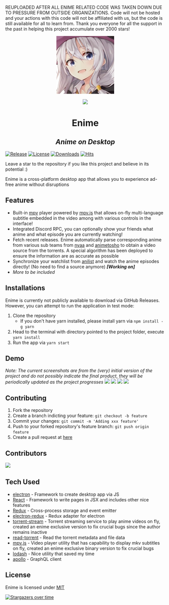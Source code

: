 REUPLOADED AFTER ALL ENIME RELATED CODE WAS TAKEN DOWN DUE TO PRESSURE FROM OUTSIDE ORGANIZATIONS. Code will not be hosted and your actions with this code will not be affiliated with us, but the code is still available for all to learn from. Thank you everyone for all the support in the past in helping this project accumulate over 2000 stars!

<p align="center">
  <img src="https://github.com/Enime-Project/enime/blob/master/images/icon/icon-medium.png?raw=true" />  
</p>

<p align="center">
  <img src="http://ForTheBadge.com/images/badges/built-with-love.svg" />  
</p>

<h1 align="center">Enime</h1>
<h2 align="center"><i>Anime on Desktop</i></h2>

[![Release](https://img.shields.io/github/release/Enime-Project/enime.svg?style=flat-square)](https://github.com/Enime-Project/enime/releases/)
[![License](https://img.shields.io/github/license/Enime-Project/enime.svg?style=flat-square)](https://github.com/Enime-Project/enime/blob/master/LICENSE)
[![Downloads](https://img.shields.io/github/downloads/Enime-Project/enime/total?style=flat-square)](https://github.com/Enime-Project/enime/releases/latest)
[![Hits](https://hits.seeyoufarm.com/api/count/incr/badge.svg?url=https%3A%2F%2Fgithub.com%2FEnime-Project%2Fenime&count_bg=%236EFF00&title_bg=%23555555&icon=&icon_color=%23FFFFFF&title=hits&edge_flat=true)](https://hits.seeyoufarm.com)

Leave a star to the repository if you like this project and believe in its potential :)

Enime is a cross-platform desktop app that allows you to experience ad-free anime without disruptions

## Features

- Built-in [mpv](https://github.com/mpv-player/mpv) player powered by [mpv.js](https://github.com/Kagami/mpv.js) that allows on-fly multi-language subtitle embedded in the video among with various controls in the interface!
- Integrated Discord RPC, you can optionally show your friends what anime and what episode you are currently watching!
- Fetch recent releases. Enime automatically parse corresponding anime from various sub teams from [nyaa](https://nyaa.si) and [animetosho](https://animetosho.org/) to obtain a video source from the torrents. A special algorithm has been deployed to ensure the information are as accurate as possible
- Synchronize your watchlist from [anilist](https://anilist.co/home) and watch the anime episodes directly! (No need to find a source anymore) **_[Working on]_**
- _More to be included_

## Installations

Enime is currently not publicly available to download via GitHub Releases. However, you can attempt to run the application in test mode:

1. Clone the repository
   - If you don't have yarn installed, please install yarn via `npm install -g yarn`
2. Head to the terminal with directory pointed to the project folder, execute `yarn install`
3. Run the app via `yarn start`

## Demo

_Note: The current screenshots are from the (very) initial version of the project and do not possibly indicate the final product, they will be periodically updated as the project progresses_
![](images/screenshots/screenshot-1.png)
![](images/screenshots/screenshot-2.png)
![](images/screenshots/screenshot-3.png)
![](images/screenshots/screenshot-4.png)

## Contributing

1. Fork the repository
2. Create a branch indicting your feature: `git checkout -b feature`
3. Commit your changes: `git commit -m 'Adding xxx feature'`
4. Push to your forked repository's feature branch: `git push origin feature`
5. Create a pull request at [here](https://github.com/Enime-Project/enime/pulls)

## Contributors

[![](https://opencollective.com/enime/contributors.svg?width=890&button=false)](https://github.com/aqilc/enime/graphs/contributors)

## Tech Used

- [electron](https://www.electronjs.org/) - Framework to create desktop app via JS
- [React](https://reactjs.org/) - Framework to write pages in JSX and includes other nice features
- [Redux](https://redux.js.org/) - Cross-process storage and event emitter
- [electron-redux](https://github.com/klarna/electron-redux) - Redux adapter for electron
- [torrent-stream](https://github.com/mafintosh/torrent-stream) - Torrent streaming service to play anime videos on fly, created an enime exclusive version to fix crucial bugs since the author remains inactive
- [read-torrent](https://github.com/mafintosh/read-torrent) - Read the torrent metadata and file data
- [mpv.js](https://github.com/Kagami/mpv.js) - Video player utility that has capability to display mkv subtitles on fly, created an enime exclusive binary version to fix crucial bugs
- [lodash](https://lodash.com/) - Nice utility that saved my time
- [apollo](https://www.apollographql.com/) - GraphQL client

## License

Enime is licensed under [MIT](https://github.com/Enime-Project/enime/master/LICENSE)

[![Stargazers over time](https://starchart.cc/Enime-Project/enime.svg?version=flush-cache)](https://starchart.cc/Enime-Project/enime)
